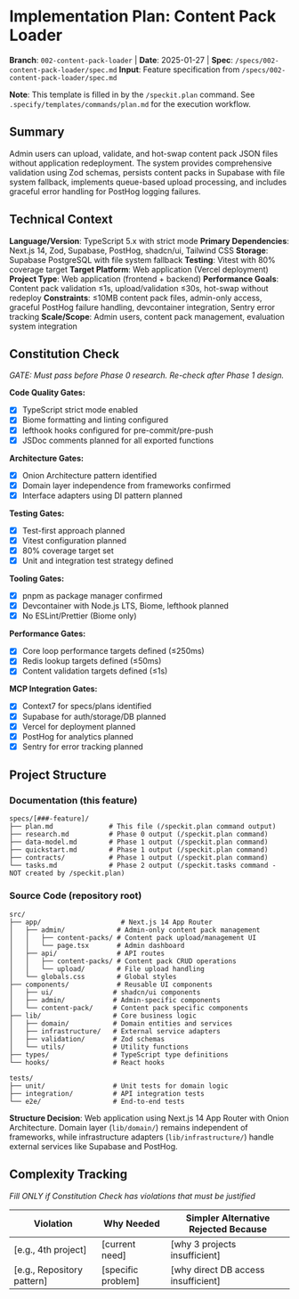 # Implementation Plan: Content Pack Loader

**Branch**: `002-content-pack-loader` | **Date**: 2025-01-27 | **Spec**: `/specs/002-content-pack-loader/spec.md`
**Input**: Feature specification from `/specs/002-content-pack-loader/spec.md`

**Note**: This template is filled in by the `/speckit.plan` command. See `.specify/templates/commands/plan.md` for the execution workflow.

## Summary

Admin users can upload, validate, and hot-swap content pack JSON files without application redeployment. The system provides comprehensive validation using Zod schemas, persists content packs in Supabase with file system fallback, implements queue-based upload processing, and includes graceful error handling for PostHog logging failures.

## Technical Context

<!--
  ACTION REQUIRED: Replace the content in this section with the technical details
  for the project. The structure here is presented in advisory capacity to guide
  the iteration process.
-->

**Language/Version**: TypeScript 5.x with strict mode
**Primary Dependencies**: Next.js 14, Zod, Supabase, PostHog, shadcn/ui, Tailwind CSS
**Storage**: Supabase PostgreSQL with file system fallback
**Testing**: Vitest with 80% coverage target
**Target Platform**: Web application (Vercel deployment)
**Project Type**: Web application (frontend + backend)
**Performance Goals**: Content pack validation ≤1s, upload/validation ≤30s, hot-swap without redeploy
**Constraints**: ≤10MB content pack files, admin-only access, graceful PostHog failure handling, devcontainer integration, Sentry error tracking
**Scale/Scope**: Admin users, content pack management, evaluation system integration

## Constitution Check

*GATE: Must pass before Phase 0 research. Re-check after Phase 1 design.*

**Code Quality Gates:**

- [x] TypeScript strict mode enabled
- [x] Biome formatting and linting configured
- [x] lefthook hooks configured for pre-commit/pre-push
- [x] JSDoc comments planned for all exported functions

**Architecture Gates:**

- [x] Onion Architecture pattern identified
- [x] Domain layer independence from frameworks confirmed
- [x] Interface adapters using DI pattern planned

**Testing Gates:**

- [x] Test-first approach planned
- [x] Vitest configuration planned
- [x] 80% coverage target set
- [x] Unit and integration test strategy defined

**Tooling Gates:**

- [x] pnpm as package manager confirmed
- [x] Devcontainer with Node.js LTS, Biome, lefthook planned
- [x] No ESLint/Prettier (Biome only)

**Performance Gates:**

- [x] Core loop performance targets defined (≤250ms)
- [x] Redis lookup targets defined (≤50ms)
- [x] Content validation targets defined (≤1s)

**MCP Integration Gates:**

- [x] Context7 for specs/plans identified
- [x] Supabase for auth/storage/DB planned
- [x] Vercel for deployment planned
- [x] PostHog for analytics planned
- [x] Sentry for error tracking planned

## Project Structure

### Documentation (this feature)

```
specs/[###-feature]/
├── plan.md              # This file (/speckit.plan command output)
├── research.md          # Phase 0 output (/speckit.plan command)
├── data-model.md        # Phase 1 output (/speckit.plan command)
├── quickstart.md        # Phase 1 output (/speckit.plan command)
├── contracts/           # Phase 1 output (/speckit.plan command)
└── tasks.md             # Phase 2 output (/speckit.tasks command - NOT created by /speckit.plan)
```

### Source Code (repository root)

```
src/
├── app/                    # Next.js 14 App Router
│   ├── admin/             # Admin-only content pack management
│   │   ├── content-packs/ # Content pack upload/management UI
│   │   └── page.tsx       # Admin dashboard
│   ├── api/               # API routes
│   │   ├── content-packs/ # Content pack CRUD operations
│   │   └── upload/        # File upload handling
│   └── globals.css        # Global styles
├── components/            # Reusable UI components
│   ├── ui/               # shadcn/ui components
│   ├── admin/            # Admin-specific components
│   └── content-pack/     # Content pack specific components
├── lib/                  # Core business logic
│   ├── domain/           # Domain entities and services
│   ├── infrastructure/   # External service adapters
│   ├── validation/       # Zod schemas
│   └── utils/            # Utility functions
├── types/                # TypeScript type definitions
└── hooks/                # React hooks

tests/
├── unit/                 # Unit tests for domain logic
├── integration/          # API integration tests
└── e2e/                  # End-to-end tests
```

**Structure Decision**: Web application using Next.js 14 App Router with Onion Architecture. Domain layer (`lib/domain/`) remains independent of frameworks, while infrastructure adapters (`lib/infrastructure/`) handle external services like Supabase and PostHog.

## Complexity Tracking

*Fill ONLY if Constitution Check has violations that must be justified*

| Violation | Why Needed | Simpler Alternative Rejected Because |
|-----------|------------|-------------------------------------|
| [e.g., 4th project] | [current need] | [why 3 projects insufficient] |
| [e.g., Repository pattern] | [specific problem] | [why direct DB access insufficient] |
